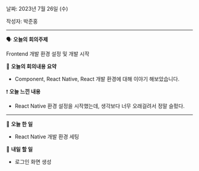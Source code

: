 날짜: 2023년 7월 26일 (수)

작성자: 박준홍

---

<aside>

🗣 **오늘의 회의주제**

</aside>

Frontend 개발 환경 설정 및 개발 시작

<aside>

🎢 **오늘의 회의내용 요약**

</aside>

- Component, React Native, React 개발 환경에 대해 이야기 해보았습니다.

<aside>

❗ **오늘 느낀 내용**

</aside>

- React Native 환경 설정을 시작했는데, 생각보다 너무 오래걸려서 정말 슬펐다.

---

<aside>

🎵 **오늘 한 일**

</aside>

- React Native 개발 환경 세팅

<aside>

🥊 **내일 할 일**

</aside>

- 로그인 화면 생성